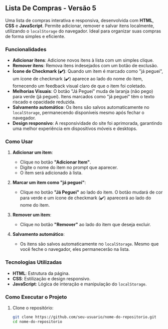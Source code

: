 ## Lista De Compras - Versão 5

Uma lista de compras interativa e responsiva, desenvolvida com **HTML**, **CSS** e **JavaScript**. Permite adicionar, remover e salvar itens localmente, utilizando o `localStorage` do navegador. Ideal para organizar suas compras de forma simples e eficiente.

### Funcionalidades

- **Adicionar itens**: Adicione novos itens à lista com um simples clique.
- **Remover itens**: Remova itens indesejados com um botão de exclusão.
- **Ícone de Checkmark (✔️)**: Quando um item é marcado como "já peguei", um ícone de checkmark (✔️) aparece ao lado do nome do item, fornecendo um feedback visual claro de que o item foi coletado.
- **Melhorias Visuais**: O botão "Já Peguei" muda de laranja (não pego) para verde (já peguei). Itens marcados como "já peguei" têm o texto riscado e opacidade reduzida.
- **Salvamento automático**: Os itens são salvos automaticamente no `localStorage`, permanecendo disponíveis mesmo após fechar o navegador.
- **Design responsivo**: A responsividade do site foi aprimorada, garantindo uma melhor experiência em dispositivos móveis e desktops.

### Como Usar

1. **Adicionar um item**:
   - Clique no botão **"Adicionar Item"**.
   - Digite o nome do item no prompt que aparecer.
   - O item será adicionado à lista.

2. **Marcar um item como "já peguei"**:
   - Clique no botão **"Já Peguei"** ao lado do item. O botão mudará de cor para verde e um ícone de checkmark (✔️) aparecerá ao lado do nome do item.

3. **Remover um item**:
   - Clique no botão **"Remover"** ao lado do item que deseja excluir.

4. **Salvamento automático**:
   - Os itens são salvos automaticamente no `localStorage`. Mesmo que você feche o navegador, eles permanecerão na lista.

### Tecnologias Utilizadas

- **HTML**: Estrutura da página.
- **CSS**: Estilização e design responsivo.
- **JavaScript**: Lógica de interação e manipulação do `localStorage`.

### Como Executar o Projeto

1. Clone o repositório:
   ```bash
   git clone https://github.com/seu-usuario/nome-do-repositorio.git
   cd nome-do-repositorio